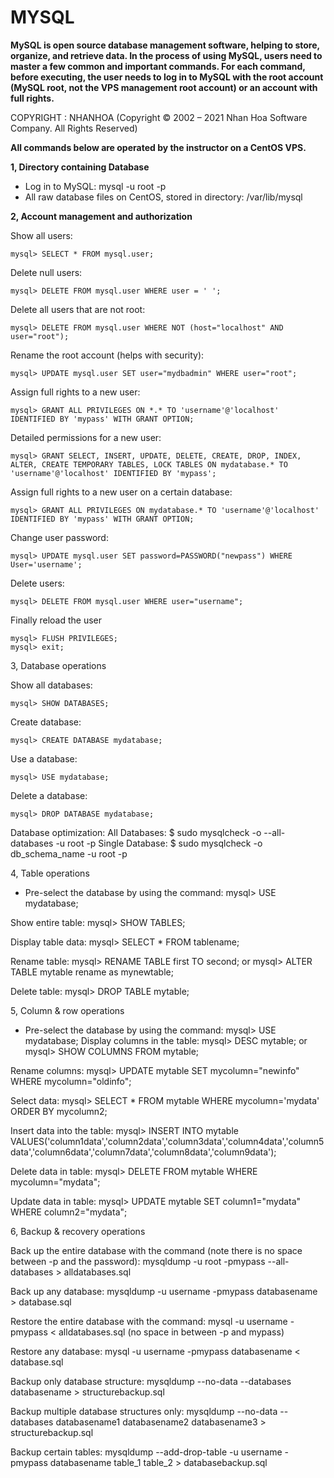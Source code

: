 # MYSQL

**MySQL is open source database management software, helping to store, organize, and retrieve data. In the process of using MySQL, users need to master a few common and important commands. For each command, before executing, the user needs to log in to MySQL with the root account (MySQL root, not the VPS management root account) or an account with full rights.**

COPYRIGHT : NHANHOA (Copyright © 2002 – 2021 Nhan Hoa Software Company. All Rights Reserved)

**All commands below are operated by the instructor on a CentOS VPS.**

**1, Directory containing Database**

- Log in to MySQL: mysql -u root -p
- All raw database files on CentOS, stored in directory: /var/lib/mysql

**2, Account management and authorization**

Show all users:

`mysql> SELECT * FROM mysql.user;`

Delete null users:

`mysql> DELETE FROM mysql.user WHERE user = ' ';`

Delete all users that are not root:

`mysql> DELETE FROM mysql.user WHERE NOT (host="localhost" AND user="root");`

Rename the root account (helps with security):

`mysql> UPDATE mysql.user SET user="mydbadmin" WHERE user="root";`

Assign full rights to a new user:

`mysql> GRANT ALL PRIVILEGES ON *.* TO 'username'@'localhost' IDENTIFIED BY 'mypass' WITH GRANT OPTION;`

Detailed permissions for a new user:

`mysql> GRANT SELECT, INSERT, UPDATE, DELETE, CREATE, DROP, INDEX, ALTER, CREATE TEMPORARY TABLES, LOCK TABLES ON mydatabase.* TO 'username'@'localhost' IDENTIFIED BY 'mypass';`

Assign full rights to a new user on a certain database:

`mysql> GRANT ALL PRIVILEGES ON mydatabase.* TO 'username'@'localhost' IDENTIFIED BY 'mypass' WITH GRANT OPTION;`

Change user password:

`mysql> UPDATE mysql.user SET password=PASSWORD("newpass") WHERE User='username';`

Delete users:

`mysql> DELETE FROM mysql.user WHERE user="username";`

Finally reload the user

```
mysql> FLUSH PRIVILEGES;
mysql> exit;
```

3, Database operations

Show all databases:

`mysql> SHOW DATABASES;`

Create database:

`mysql> CREATE DATABASE mydatabase;`

Use a database:

`mysql> USE mydatabase;`

Delete a database:

`mysql> DROP DATABASE mydatabase;`

Database optimization:
All Databases:
$ sudo mysqlcheck -o --all-databases -u root -p
Single Database:
$ sudo mysqlcheck -o db_schema_name -u root -p

4, Table operations

- Pre-select the database by using the command: mysql> USE mydatabase;

Show entire table:
mysql> SHOW TABLES;

Display table data:
mysql> SELECT * FROM tablename;

Rename table:
mysql> RENAME TABLE first TO second;
or
mysql> ALTER TABLE mytable rename as mynewtable;

Delete table:
mysql> DROP TABLE mytable;

5, Column & row operations

- Pre-select the database by using the command: mysql> USE mydatabase;
Display columns in the table:
mysql> DESC mytable;
or
mysql> SHOW COLUMNS FROM mytable;

Rename columns:
mysql> UPDATE mytable SET mycolumn="newinfo" WHERE mycolumn="oldinfo";

Select data:
mysql> SELECT * FROM mytable WHERE mycolumn='mydata' ORDER BY mycolumn2;

Insert data into the table:
mysql> INSERT INTO mytable VALUES('column1data','column2data','column3data','column4data','column5data','column6data','column7data','column8data','column9data');

Delete data in table:
mysql> DELETE FROM mytable WHERE mycolumn="mydata";

Update data in table:
mysql> UPDATE mytable SET column1="mydata" WHERE column2="mydata";

6, Backup & recovery operations

Back up the entire database with the command (note there is no space between -p and the password):
mysqldump -u root -pmypass --all-databases > alldatabases.sql

Back up any database:
mysqldump -u username -pmypass databasename > database.sql

Restore the entire database with the command:
mysql -u username -pmypass < alldatabases.sql (no space in between -p and mypass)

Restore any database:
mysql -u username -pmypass databasename < database.sql

Backup only database structure:
mysqldump --no-data --databases databasename > structurebackup.sql

Backup multiple database structures only:
mysqldump --no-data --databases databasename1 databasename2 databasename3 > structurebackup.sql

Backup certain tables:
mysqldump --add-drop-table -u username -pmypass databasename table_1 table_2 > databasebackup.sql
